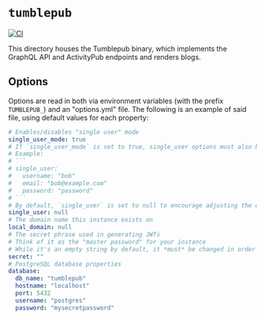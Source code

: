 # `tumblepub`

[![CI](https://github.com/sand-head/tumblepub/actions/workflows/ci.yml/badge.svg)](https://github.com/sand-head/tumblepub/actions/workflows/ci.yml)

This directory houses the Tumblepub binary, which implements the GraphQL API and ActivityPub endpoints and renders blogs.

## Options

Options are read in both via environment variables (with the prefix `TUMBLEPUB_`) and an "options.yml" file. The following is an example of said file, using default values for each property:

````yaml
# Enables/disables "single user" mode
single_user_mode: true
# If `single_user_mode` is set to true, single_user options must also be set
# Example:
# ```
# single_user:
#   username: "bob"
#   email: "bob@example.com"
#   password: "password"
# ```
# By default, `single_user` is set to null to encourage adjusting the default account
single_user: null
# The domain name this instance exists on
local_domain: null
# The secret phrase used in generating JWTs
# Think of it as the "master password" for your instance
# While it's an empty string by default, it *must* be changed in order to start the instance
secret: ""
# PostgreSQL database properties
database:
  db_name: "tumblepub"
  hostname: "localhost"
  port: 5432
  username: "postgres"
  password: "mysecretpassword"
````
